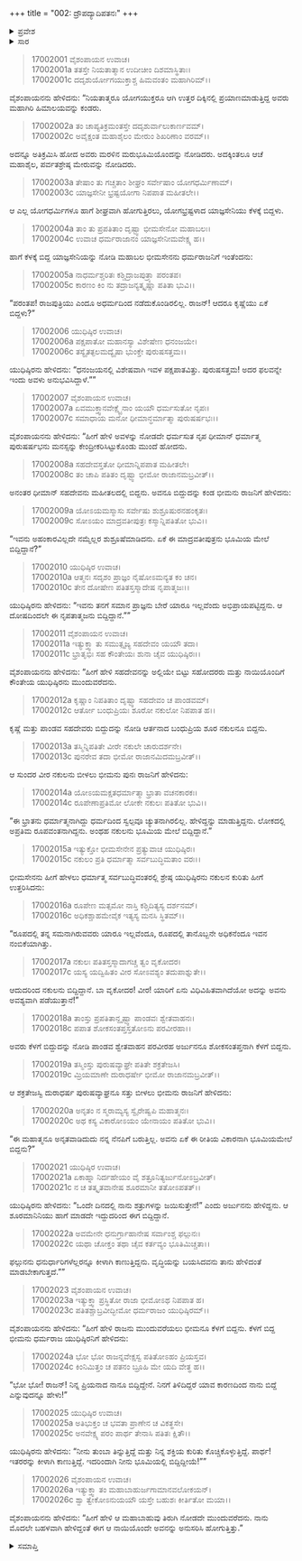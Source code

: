 +++
title = "002: ದ್ರೌಪದ್ಯಾದಿಪತನಃ"
+++

<details><summary>ಪ್ರವೇಶ</summary>


।।   ಓಂ ಓಂ ನಮೋ ನಾರಾಯಣಾಯ।।   ಶ್ರೀ ವೇದವ್ಯಾಸಾಯ ನಮಃ ।।

ಶ್ರೀ ಕೃಷ್ಣದ್ವೈಪಾಯನ ವೇದವ್ಯಾಸ ವಿರಚಿತ  

**ಶ್ರೀ ಮಹಾಭಾರತ**

**ಮಹಾಪ್ರಸ್ಥಾನಿಕ ಪರ್ವ**

**ಮಹಾಪ್ರಸ್ಥಾನಿಕ ಪರ್ವ**

**ಅಧ್ಯಾಯ 2**


</details>

<details><summary>ಸಾರ</summary>

ಭೀಮಾದಿಗಳ ಪತನ (1-26).


</details>


> 17002001 ವೈಶಂಪಾಯನ ಉವಾಚ।  
17002001a ತತಸ್ತೇ ನಿಯತಾತ್ಮಾನ ಉದೀಚೀಂ ದಿಶಮಾಸ್ಥಿತಾಃ।  
17002001c ದದೃಶುರ್ಯೋಗಯುಕ್ತಾಶ್ಚ ಹಿಮವಂತಂ ಮಹಾಗಿರಿಮ್।।

ವೈಶಂಪಾಯನನು ಹೇಳಿದನು: “ನಿಯತಾತ್ಮರೂ ಯೋಗಯುಕ್ತರೂ ಆಗಿ ಉತ್ತರ ದಿಕ್ಕಿನಲ್ಲಿ ಪ್ರಯಾಣಮಾಡುತ್ತಿದ್ದ ಅವರು ಮಹಾಗಿರಿ ಹಿಮಾಲಯವನ್ನು ಕಂಡರು.

> 17002002a ತಂ ಚಾಪ್ಯತಿಕ್ರಮಂತಸ್ತೇ ದದೃಶುರ್ವಾಲುಕಾರ್ಣವಮ್।  
17002002c ಅವೈಕ್ಷಂತ ಮಹಾಶೈಲಂ ಮೇರುಂ ಶಿಖರಿಣಾಂ ವರಮ್।।

ಅದನ್ನೂ ಅತಿಕ್ರಮಿಸಿ ಹೋದ ಅವರು ಮರಳಿನ ಮರುಭೂಮಿಯೊಂದನ್ನು ನೋಡಿದರು. ಅದಕ್ಕಿಂತಲೂ ಆಚೆ ಮಹಾಶೈಲ, ಪರ್ವತಶ್ರೇಷ್ಠ ಮೇರುವನ್ನು ನೋಡಿದರು.

> 17002003a ತೇಷಾಂ ತು ಗಚ್ಚತಾಂ ಶೀಘ್ರಂ ಸರ್ವೇಷಾಂ ಯೋಗಧರ್ಮಿಣಾಮ್।  
17002003c ಯಾಜ್ಞಸೇನೀ ಭ್ರಷ್ಟಯೋಗಾ ನಿಪಪಾತ ಮಹೀತಲೇ।।

ಆ ಎಲ್ಲ ಯೋಗಧರ್ಮಿಗಳೂ ಹಾಗೆ ಶೀಘ್ರವಾಗಿ ಹೋಗುತ್ತಿರಲು, ಯೋಗಭ್ರಷ್ಟಳಾದ ಯಾಜ್ಞಸೇನಿಯು ಕೆಳಕ್ಕೆ ಬಿದ್ದಳು.

> 17002004a ತಾಂ ತು ಪ್ರಪತಿತಾಂ ದೃಷ್ಟ್ವಾ ಭೀಮಸೇನೋ ಮಹಾಬಲಃ।  
17002004c ಉವಾಚ ಧರ್ಮರಾಜಾನಂ ಯಾಜ್ಞಸೇನೀಮವೇಕ್ಷ್ಯ ಹ।।

ಹಾಗೆ ಕೆಳಕ್ಕೆ ಬಿದ್ದ ಯಾಜ್ಞಸೇನಿಯನ್ನು ನೋಡಿ ಮಹಾಬಲ ಭೀಮಸೇನನು ಧರ್ಮರಾಜನಿಗೆ ಇಂತೆಂದನು:

> 17002005a ನಾಧರ್ಮಶ್ಚರಿತಃ ಕಶ್ಚಿದ್ರಾಜಪುತ್ರ್ಯಾ ಪರಂತಪ।  
17002005c ಕಾರಣಂ ಕಿಂ ನು ತದ್ರಾಜನ್ಯತ್ಕೃಷ್ಣಾ ಪತಿತಾ ಭುವಿ।।

“ಪರಂತಪ! ರಾಜಪುತ್ರಿಯು ಎಂದೂ ಅಧರ್ಮದಿಂದ ನಡೆದುಕೊಂಡಿರಲಿಲ್ಲ. ರಾಜನ್! ಆದರೂ ಕೃಷ್ಣೆಯು ಏಕೆ ಬಿದ್ದಳು?”

> 17002006 ಯುಧಿಷ್ಠಿರ ಉವಾಚ।  
17002006a ಪಕ್ಷಪಾತೋ ಮಹಾನಸ್ಯಾ ವಿಶೇಷೇಣ ಧನಂಜಯೇ।  
17002006c ತಸ್ಯೈತತ್ಫಲಮದ್ಯೈಷಾ ಭುಂಕ್ತೇ ಪುರುಷಸತ್ತಮ।।

ಯುಧಿಷ್ಠಿರನು ಹೇಳಿದನು: “ಧನಂಜಯನಲ್ಲಿ ವಿಶೇಷವಾಗಿ ಇವಳ ಪಕ್ಷಪಾತವಿತ್ತು. ಪುರುಷಸತ್ತಮ! ಅದರ ಫಲವನ್ನೇ ಇಂದು ಅವಳು ಅನುಭವಿಸಿದ್ದಾಳೆ.””

> 17002007 ವೈಶಂಪಾಯನ ಉವಾಚ।  
17002007a ಏವಮುಕ್ತ್ವಾನವೇಕ್ಷ್ಯೈನಾಂ ಯಯೌ ಧರ್ಮಸುತೋ ನೃಪಃ।  
17002007c ಸಮಾಧಾಯ ಮನೋ ಧೀಮಾನ್ಧರ್ಮಾತ್ಮಾ ಪುರುಷರ್ಷಭಃ।।

ವೈಶಂಪಾಯನನು ಹೇಳಿದನು: “ಹೀಗೆ ಹೇಳಿ ಅವಳನ್ನು ನೋಡದೇ ಧರ್ಮಸುತ ನೃಪ ಧೀಮಾನ್ ಧರ್ಮಾತ್ಮ ಪುರುಷರ್ಷಭನು ಮನಸ್ಸನ್ನು ಕೇಂದ್ರೀಕರಿಸಿಟ್ಟುಕೊಂಡು ಮುಂದೆ ಹೋದನು.

> 17002008a ಸಹದೇವಸ್ತತೋ ಧೀಮಾನ್ನಿಪಪಾತ ಮಹೀತಲೇ।  
17002008c ತಂ ಚಾಪಿ ಪತಿತಂ ದೃಷ್ಟ್ವಾ ಭೀಮೋ ರಾಜಾನಮಬ್ರವೀತ್।।

ಅನಂತರ ಧೀಮಾನ್ ಸಹದೇವನು ಮಹೀತಲದಲ್ಲಿ ಬಿದ್ದನು. ಅವನೂ ಬಿದ್ದುದನ್ನು ಕಂಡ ಭೀಮನು ರಾಜನಿಗೆ ಹೇಳಿದನು:

> 17002009a ಯೋಽಯಮಸ್ಮಾಸು ಸರ್ವೇಷು ಶುಶ್ರೂಷುರನಹಂಕೃತಃ।  
17002009c ಸೋಽಯಂ ಮಾದ್ರವತೀಪುತ್ರಃ ಕಸ್ಮಾನ್ನಿಪತಿತೋ ಭುವಿ।।

“ಇವನು ಅಹಂಕಾರವಿಲ್ಲದೇ ನಮ್ಮೆಲ್ಲರ ಶುಶ್ರೂಷೆಮಾಡಿದನು. ಏಕೆ ಈ ಮಾದ್ರವತೀಪುತ್ರನು ಭೂಮಿಯ ಮೇಲೆ ಬಿದ್ದಿದ್ದಾನೆ?”

> 17002010 ಯುಧಿಷ್ಠಿರ ಉವಾಚ।  
17002010a ಆತ್ಮನಃ ಸದೃಶಂ ಪ್ರಾಜ್ಞಂ ನೈಷೋಽಮನ್ಯತ ಕಂ ಚನ।  
17002010c ತೇನ ದೋಷೇಣ ಪತಿತಸ್ತಸ್ಮಾದೇಷ ನೃಪಾತ್ಮಜಃ।।

ಯುಧಿಷ್ಠಿರನು ಹೇಳಿದನು: “ಇವನು ತನಗೆ ಸಮಾನ ಪ್ರಾಜ್ಞನು ಬೇರೆ ಯಾರೂ ಇಲ್ಲವೆಂದು ಅಭಿಪ್ರಾಯಪಟ್ಟಿದ್ದನು. ಆ ದೋಷದಿಂದಲೇ ಈ ನೃಪತಾತ್ಮಜನು ಬಿದ್ದಿದ್ದಾನೆ.””

> 17002011 ವೈಶಂಪಾಯನ ಉವಾಚ।  
17002011a ಇತ್ಯುಕ್ತ್ವಾ ತು ಸಮುತ್ಸೃಜ್ಯ ಸಹದೇವಂ ಯಯೌ ತದಾ।  
17002011c ಭ್ರಾತೃಭಿಃ ಸಹ ಕೌಂತೇಯಃ ಶುನಾ ಚೈವ ಯುಧಿಷ್ಠಿರಃ।।

ವೈಶಂಪಾಯನನು ಹೇಳಿದನು: “ಹೀಗೆ ಹೇಳಿ ಸಹದೇವನನ್ನು ಅಲ್ಲಿಯೇ ಬಿಟ್ಟು ಸಹೋದರರು ಮತ್ತು ನಾಯಿಯೊಂದಿಗೆ ಕೌಂತೇಯ ಯುಧಿಷ್ಠಿರನು ಮುಂದುವರೆದನು.

> 17002012a ಕೃಷ್ಣಾಂ ನಿಪತಿತಾಂ ದೃಷ್ಟ್ವಾ ಸಹದೇವಂ ಚ ಪಾಂಡವಮ್।  
17002012c ಆರ್ತೋ ಬಂಧುಪ್ರಿಯಃ ಶೂರೋ ನಕುಲೋ ನಿಪಪಾತ ಹ।।

ಕೃಷ್ಣೆ ಮತ್ತು ಪಾಂಡವ ಸಹದೇವರು ಬಿದ್ದುದನ್ನು ನೋಡಿ ಆರ್ತನಾದ ಬಂಧುಪ್ರಿಯ ಶೂರ ನಕುಲನೂ ಬಿದ್ದನು.

> 17002013a ತಸ್ಮಿನ್ನಿಪತಿತೇ ವೀರೇ ನಕುಲೇ ಚಾರುದರ್ಶನೇ।  
17002013c ಪುನರೇವ ತದಾ ಭೀಮೋ ರಾಜಾನಮಿದಮಬ್ರವೀತ್।।

ಆ ಸುಂದರ ವೀರ ನಕುಲನು ಬೀಳಲು ಭೀಮನು ಪುನಃ ರಾಜನಿಗೆ ಹೇಳಿದನು:

> 17002014a ಯೋಽಯಮಕ್ಷತಧರ್ಮಾತ್ಮಾ ಭ್ರಾತಾ ವಚನಕಾರಕಃ।  
17002014c ರೂಪೇಣಾಪ್ರತಿಮೋ ಲೋಕೇ ನಕುಲಃ ಪತಿತೋ ಭುವಿ।।

“ಈ ಭ್ರಾತನು ಧರ್ಮಾತ್ಮನಾಗಿದ್ದು ಧರ್ಮದಿಂದ ಸ್ವಲ್ಪವೂ ಚ್ಯುತನಾಗಿರಲಿಲ್ಲ. ಹೇಳಿದ್ದನ್ನು ಮಾಡುತ್ತಿದ್ದನು. ಲೋಕದಲ್ಲಿ ಅಪ್ರತಿಮ ರೂಪವಂತನಾಗಿದ್ದನು. ಅಂಥಹ ನಕುಲನು ಭೂಮಿಯ ಮೇಲೆ ಬಿದ್ದಿದ್ದಾನೆ.”

> 17002015a ಇತ್ಯುಕ್ತೋ ಭೀಮಸೇನೇನ ಪ್ರತ್ಯುವಾಚ ಯುಧಿಷ್ಠಿರಃ।  
17002015c ನಕುಲಂ ಪ್ರತಿ ಧರ್ಮಾತ್ಮಾ ಸರ್ವಬುದ್ಧಿಮತಾಂ ವರಃ।।

ಭೀಮಸೇನನು ಹೀಗೆ ಹೇಳಲು ಧರ್ಮಾತ್ಮ ಸರ್ವಬುದ್ಧಿವಂತರಲ್ಲಿ ಶ್ರೇಷ್ಠ ಯುಧಿಷ್ಠಿರನು ನಕುಲನ ಕುರಿತು ಹೀಗೆ ಉತ್ತರಿಸಿದನು:

> 17002016a ರೂಪೇಣ ಮತ್ಸಮೋ ನಾಸ್ತಿ ಕಶ್ಚಿದಿತ್ಯಸ್ಯ ದರ್ಶನಮ್।  
17002016c ಅಧಿಕಶ್ಚಾಹಮೇವೈಕ ಇತ್ಯಸ್ಯ ಮನಸಿ ಸ್ಥಿತಮ್।।

“ರೂಪದಲ್ಲಿ ತನ್ನ ಸಮನಾಗಿರುವವರು ಯಾರೂ ಇಲ್ಲವೆಂದೂ, ರೂಪದಲ್ಲಿ ತಾನೊಬ್ಬನೇ ಅಧಿಕನೆಂದೂ ಇವನ ನಂಬಿಕೆಯಾಗಿತ್ತು.

> 17002017a ನಕುಲಃ ಪತಿತಸ್ತಸ್ಮಾದಾಗಚ್ಚ ತ್ವಂ ವೃಕೋದರ।  
17002017c ಯಸ್ಯ ಯದ್ವಿಹಿತಂ ವೀರ ಸೋಽವಶ್ಯಂ ತದುಪಾಶ್ನುತೇ।।

ಆದುದರಿಂದ ನಕುಲನು ಬಿದ್ದಿದ್ದಾನೆ. ಬಾ ವೃಕೋದರ! ವೀರ! ಯಾರಿಗೆ ಏನು ವಿಧಿವಿಹಿತವಾಗಿದೆಯೋ ಅದನ್ನು ಅವನು ಅವಶ್ಯವಾಗಿ ಪಡೆಯುತ್ತಾನೆ!”

> 17002018a ತಾಂಸ್ತು ಪ್ರಪತಿತಾನ್ದೃಷ್ಟ್ವಾ ಪಾಂಡವಃ ಶ್ವೇತವಾಹನಃ।  
17002018c ಪಪಾತ ಶೋಕಸಂತಪ್ತಸ್ತತೋಽನು ಪರವೀರಹಾ।।

ಅವರು ಕೆಳಗೆ ಬಿದ್ದುದನ್ನು ನೋಡಿ ಪಾಂಡವ ಶ್ವೇತವಾಹನ ಪರವೀರಹ ಅರ್ಜುನನೂ ಶೋಕಸಂತಪ್ತನಾಗಿ ಕೆಳಗೆ ಬಿದ್ದನು.

> 17002019a ತಸ್ಮಿಂಸ್ತು ಪುರುಷವ್ಯಾಘ್ರೇ ಪತಿತೇ ಶಕ್ರತೇಜಸಿ।  
17002019c ಮ್ರಿಯಮಾಣೇ ದುರಾಧರ್ಷೇ ಭೀಮೋ ರಾಜಾನಮಬ್ರವೀತ್।।

ಆ ಶಕ್ರತೇಜಸ್ವಿ ದುರಾಧರ್ಷ ಪುರುಷವ್ಯಾಘ್ರನೂ ಸತ್ತು ಬೀಳಲು ಭೀಮನು ರಾಜನಿಗೆ ಹೇಳಿದನು:

> 17002020a ಅನೃತಂ ನ ಸ್ಮರಾಮ್ಯಸ್ಯ ಸ್ವೈರೇಷ್ವಪಿ ಮಹಾತ್ಮನಃ।  
17002020c ಅಥ ಕಸ್ಯ ವಿಕಾರೋಽಯಂ ಯೇನಾಯಂ ಪತಿತೋ ಭುವಿ।।

“ಈ ಮಹಾತ್ಮನೂ ಅನೃತವಾಡಿದುದು ನನ್ನ ನೆನಪಿಗೆ ಬರುತ್ತಿಲ್ಲ. ಅವನು ಏಕೆ ಈ ರೀತಿಯ ವಿಕಾರನಾಗಿ ಭೂಮಿಯಮೇಲೆ ಬಿದ್ದನು?”

> 17002021 ಯುಧಿಷ್ಠಿರ ಉವಾಚ।  
17002021a ಏಕಾಹ್ನಾ ನಿರ್ದಹೇಯಂ ವೈ ಶತ್ರೂನಿತ್ಯರ್ಜುನೋಽಬ್ರವೀತ್।  
17002021c ನ ಚ ತತ್ಕೃತವಾನೇಷ ಶೂರಮಾನೀ ತತೋಽಪತತ್।।

ಯುಧಿಷ್ಠಿರನು ಹೇಳಿದನು: “ಒಂದೇ ದಿನದಲ್ಲಿ ನಾನು ಶತ್ರುಗಳನ್ನು ಜಯಿಸುತ್ತೇನೆ!” ಎಂದು ಅರ್ಜುನನು ಹೇಳಿದ್ದನು. ಆ ಶೂರಮಾನಿನಿಯು ಹಾಗೆ ಮಾಡದೇ ಇದ್ದುದರಿಂದ ಈಗ ಬಿದ್ದಿದ್ದಾನೆ.

> 17002022a ಅವಮೇನೇ ಧನುರ್ಗ್ರಾಹಾನೇಷ ಸರ್ವಾಂಶ್ಚ ಫಲ್ಗುನಃ।  
17002022c ಯಥಾ ಚೋಕ್ತಂ ತಥಾ ಚೈವ ಕರ್ತವ್ಯಂ ಭೂತಿಮಿಚ್ಚತಾ।।

ಫಲ್ಗುನನು ಧನುರ್ಧಾರಿಗಳೆಲ್ಲರನ್ನೂ ಕೀಳಾಗಿ ಕಾಣುತ್ತಿದ್ದನು. ವೃದ್ಧಿಯನ್ನು ಬಯಸಿದವನು ತಾನು ಹೇಳಿದಂತೆ ಮಾಡಬೇಕಾಗುತ್ತದೆ.””

> 17002023 ವೈಶಂಪಾಯನ ಉವಾಚ।  
17002023a ಇತ್ಯುಕ್ತ್ವಾ ಪ್ರಸ್ಥಿತೋ ರಾಜಾ ಭೀಮೋಽಥ ನಿಪಪಾತ ಹ।  
17002023c ಪತಿತಶ್ಚಾಬ್ರವೀದ್ಭೀಮೋ ಧರ್ಮರಾಜಂ ಯುಧಿಷ್ಠಿರಮ್।।

ವೈಶಂಪಾಯನನು ಹೇಳಿದನು: “ಹೀಗೆ ಹೇಳಿ ರಾಜನು ಮುಂದುವರೆಯಲು ಭೀಮನೂ ಕೆಳಗೆ ಬಿದ್ದನು. ಕೆಳಗೆ ಬಿದ್ದ ಭೀಮನು ಧರ್ಮರಾಜ ಯುಧಿಷ್ಠಿರನಿಗೆ ಹೇಳಿದನು:

> 17002024a ಭೋ ಭೋ ರಾಜನ್ನವೇಕ್ಷಸ್ವ ಪತಿತೋಽಹಂ ಪ್ರಿಯಸ್ತವ।  
17002024c ಕಿಂನಿಮಿತ್ತಂ ಚ ಪತನಂ ಬ್ರೂಹಿ ಮೇ ಯದಿ ವೇತ್ಥ ಹ।।

“ಭೋ ಭೋ! ರಾಜನ್! ನಿನ್ನ ಪ್ರಿಯನಾದ ನಾನೂ ಬಿದ್ದಿದ್ದೇನೆ. ನಿನಗೆ ತಿಳಿದಿದ್ದರೆ ಯಾವ ಕಾರಣದಿಂದ ನಾನು ಬಿದ್ದೆ ಎನ್ನುವುದನ್ನೂ ಹೇಳು!”

> 17002025 ಯುಧಿಷ್ಠಿರ ಉವಾಚ।  
17002025a ಅತಿಭುಕ್ತಂ ಚ ಭವತಾ ಪ್ರಾಣೇನ ಚ ವಿಕತ್ಥಸೇ।  
17002025c ಅನವೇಕ್ಷ್ಯ ಪರಂ ಪಾರ್ಥ ತೇನಾಸಿ ಪತಿತಃ ಕ್ಷಿತೌ।।

ಯುಧಿಷ್ಠಿರನು ಹೇಳಿದನು: “ನೀನು ತುಂಬಾ ತಿನ್ನುತ್ತಿದ್ದೆ ಮತ್ತು ನಿನ್ನ ಶಕ್ತಿಯ ಕುರಿತು ಕೊಚ್ಚಿಕೊಳ್ಳುತ್ತಿದ್ದೆ. ಪಾರ್ಥ! ಇತರರನ್ನು ಕೀಳಾಗಿ ಕಾಣುತ್ತಿದ್ದೆ. ಇದರಿಂದಾಗಿ ನೀನು ಭೂಮಿಯಲ್ಲಿ ಬಿದ್ದಿದ್ದೀಯೆ!””

> 17002026 ವೈಶಂಪಾಯನ ಉವಾಚ।  
17002026a ಇತ್ಯುಕ್ತ್ವಾ ತಂ ಮಹಾಬಾಹುರ್ಜಗಾಮಾನವಲೋಕಯನ್।  
17002026c ಶ್ವಾ ತ್ವೇಕೋಽನುಯಯೌ ಯಸ್ತೇ ಬಹುಶಃ ಕೀರ್ತಿತೋ ಮಯಾ।।

ವೈಶಂಪಾಯನನು ಹೇಳಿದನು: “ಹೀಗೆ ಹೇಳಿ ಆ ಮಹಾಬಾಹುವು ತಿರುಗಿ ನೋಡದೇ ಮುಂದುವರೆದನು. ನಾನು ಮೊದಲೇ ಬಹಳವಾಗಿ ಹೇಳಿದ್ದಂತೆ ಈಗ ಆ ನಾಯಿಯೊಂದೇ ಅವನನ್ನು ಅನುಸರಿಸಿ ಹೋಗುತ್ತಿತ್ತು.”


<details><summary>ಸಮಾಪ್ತಿ</summary>

ಇತಿ ಶ್ರೀಮಹಾಭಾರತೇ ಮಹಾಪ್ರಸ್ಥಾನಿಕೇ ಪರ್ವಣಿ ದ್ರೌಪದ್ಯಾದಿಪತನೇ ದ್ವಿತೀಯೋಽಧ್ಯಾಯಃ ।।  
ಇದು ಶ್ರೀಮಹಾಭಾರತದಲ್ಲಿ ಮಹಾಪ್ರಸ್ಥಾನಿಕಪರ್ವದಲ್ಲಿ ದ್ರೌಪದ್ಯಾದಿಪತನ ಎನ್ನುವ ಎರಡನೇ ಅಧ್ಯಾಯವು.

</details>
